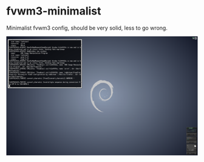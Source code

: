 # fvwm3-minimalist

Minimalist fvwm3 config, should be very solid, less to go wrong.

![Screenshot1](./pix/ss1.png)

